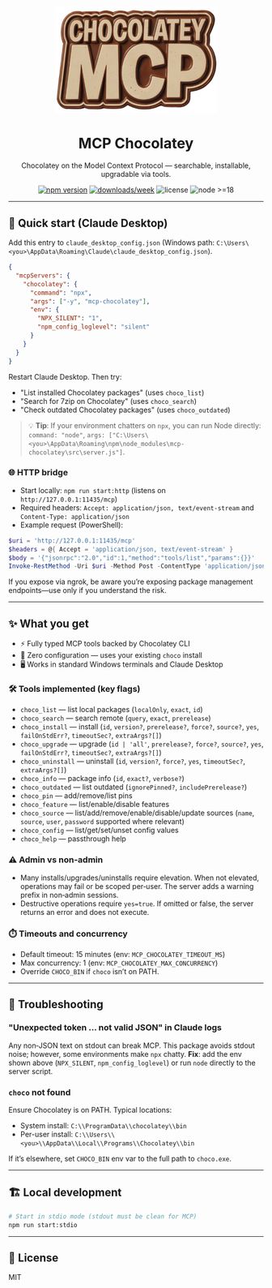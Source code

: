 <p align="center">
  <img src="./assets/choco_mcp_logo.png" width="320" alt="MCP Chocolatey logo"/>
</p>

<h1 align="center">MCP Chocolatey</h1>
<p align="center">Chocolatey on the Model Context Protocol — searchable, installable, upgradable via tools.</p>

<p align="center">
  <a href="https://www.npmjs.com/package/mcp-chocolatey"><img src="https://img.shields.io/npm/v/mcp-chocolatey.svg?logo=npm" alt="npm version"></a>
  <a href="https://www.npmjs.com/package/mcp-chocolatey"><img src="https://img.shields.io/npm/dw/mcp-chocolatey.svg" alt="downloads/week"></a>
  <img src="https://img.shields.io/npm/l/mcp-chocolatey.svg" alt="license">
  <img src="https://img.shields.io/node/v/mcp-chocolatey.svg" alt="node >=18">
</p>

---

## 🚀 Quick start (Claude Desktop)

Add this entry to `claude_desktop_config.json` (Windows path: `C:\Users\<you>\AppData\Roaming\Claude\claude_desktop_config.json`).

```json
{
  "mcpServers": {
    "chocolatey": {
      "command": "npx",
      "args": ["-y", "mcp-chocolatey"],
      "env": {
        "NPX_SILENT": "1",
        "npm_config_loglevel": "silent"
      }
    }
  }
}
```

Restart Claude Desktop. Then try:
- "List installed Chocolatey packages" (uses `choco_list`)
- "Search for 7zip on Chocolatey" (uses `choco_search`)
- "Check outdated Chocolatey packages" (uses `choco_outdated`)

> 💡 **Tip**: If your environment chatters on `npx`, you can run Node directly:  
> `command: "node"`, `args: ["C:\Users\<you>\AppData\Roaming\npm\node_modules\mcp-chocolatey\src\server.js"]`.

### 🌐 HTTP bridge
- Start locally: `npm run start:http` (listens on `http://127.0.0.1:11435/mcp`)
- Required headers: `Accept: application/json, text/event-stream` and `Content-Type: application/json`
- Example request (PowerShell):

```powershell
$uri = 'http://127.0.0.1:11435/mcp'
$headers = @{ Accept = 'application/json, text/event-stream' }
$body = '{"jsonrpc":"2.0","id":1,"method":"tools/list","params":{}}'
Invoke-RestMethod -Uri $uri -Method Post -ContentType 'application/json' -Headers $headers -Body $body
```

If you expose via ngrok, be aware you’re exposing package management endpoints—use only if you understand the risk.

---

## ✨ What you get

- ⚡ Fully typed MCP tools backed by Chocolatey CLI
- 🔧 Zero configuration — uses your existing `choco` install
- 🖥️ Works in standard Windows terminals and Claude Desktop

### 🛠️ Tools implemented (key flags)
- `choco_list` — list local packages (`localOnly`, `exact`, `id`)
- `choco_search` — search remote (`query`, `exact`, `prerelease`)
- `choco_install` — install (`id`, `version?`, `prerelease?`, `force?`, `source?`, `yes`, `failOnStdErr?`, `timeoutSec?`, `extraArgs?[]`)
- `choco_upgrade` — upgrade (`id | 'all'`, `prerelease?`, `force?`, `source?`, `yes`, `failOnStdErr?`, `timeoutSec?`, `extraArgs?[]`)
- `choco_uninstall` — uninstall (`id`, `version?`, `force?`, `yes`, `timeoutSec?`, `extraArgs?[]`)
- `choco_info` — package info (`id`, `exact?`, `verbose?`)
- `choco_outdated` — list outdated (`ignorePinned?`, `includePrerelease?`)
- `choco_pin` — add/remove/list pins
- `choco_feature` — list/enable/disable features
- `choco_source` — list/add/remove/enable/disable/update sources (`name`, `source`, `user`, `password` supported where relevant)
- `choco_config` — list/get/set/unset config values
- `choco_help` — passthrough help

### ⚠️ Admin vs non-admin
- Many installs/upgrades/uninstalls require elevation. When not elevated, operations may fail or be scoped per‑user. The server adds a warning prefix in non‑admin sessions.
- Destructive operations require `yes=true`. If omitted or false, the server returns an error and does not execute.

### ⏱️ Timeouts and concurrency
- Default timeout: 15 minutes (env: `MCP_CHOCOLATEY_TIMEOUT_MS`)
- Max concurrency: 1 (env: `MCP_CHOCOLATEY_MAX_CONCURRENCY`)
- Override `CHOCO_BIN` if `choco` isn’t on PATH.

---

## 🔧 Troubleshooting

### "Unexpected token … not valid JSON" in Claude logs
Any non‑JSON text on stdout can break MCP. This package avoids stdout noise; however, some environments make `npx` chatty. **Fix**: add the env shown above (`NPX_SILENT`, `npm_config_loglevel`) or run `node` directly to the server script.

### `choco` not found
Ensure Chocolatey is on PATH. Typical locations:
- System install: `C:\\ProgramData\\chocolatey\\bin`
- Per-user install: `C:\\Users\\<you>\\AppData\\Local\\Programs\\Chocolatey\\bin`

If it’s elsewhere, set `CHOCO_BIN` env var to the full path to `choco.exe`.

---

## 🏗️ Local development

```sh
# Start in stdio mode (stdout must be clean for MCP)
npm run start:stdio
```

---

## 📄 License
MIT
